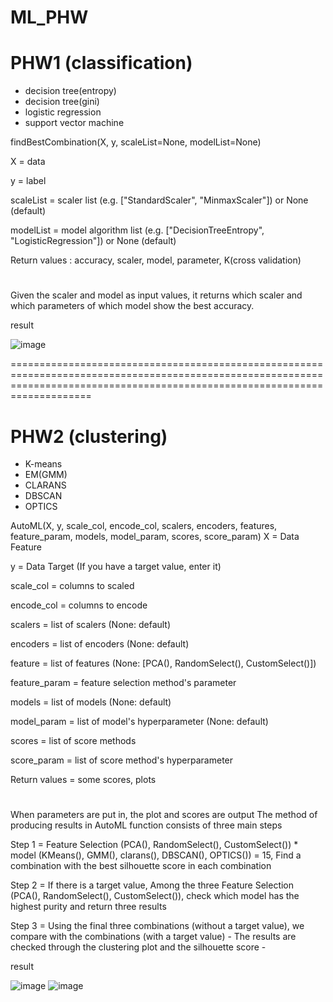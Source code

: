 # ML_PHW

# PHW1 (classification)
- decision tree(entropy)
- decision tree(gini)
- logistic regression
- support vector machine

findBestCombination(X, y, scaleList=None, modelList=None)

X = data

y = label

scaleList = scaler list (e.g. ["StandardScaler", "MinmaxScaler"]) or None (default)

modelList = model algorithm list (e.g. ["DecisionTreeEntropy", "LogisticRegression"]) or None (default)

Return values : accuracy, scaler, model, parameter, K(cross validation)


# 

Given the scaler and model as input values,
it returns which scaler and which parameters of which model show the best accuracy.


result

![image](https://user-images.githubusercontent.com/76082792/141659038-eeaf4037-9469-4bdb-8a45-0d4cdfa0340d.png)

================================================================================================================================================================================


# PHW2 (clustering)
- K-means
- EM(GMM)
- CLARANS
- DBSCAN
- OPTICS

AutoML(X, y, scale_col, encode_col, scalers, encoders, features, feature_param, models, model_param, scores, score_param)
X = Data Feature

y = Data Target (If you have a target value, enter it)

scale_col = columns to scaled

encode_col = columns to encode

scalers = list of scalers (None: default)

encoders = list of encoders (None: default)

feature = list of features (None: [PCA(), RandomSelect(), CustomSelect()])

feature_param = feature selection method's parameter

models = list of models (None: default)

model_param = list of model's hyperparameter (None: default)

scores = list of score methods

score_param = list of score method's hyperparameter


Return values = some scores, plots
#

When parameters are put in, the plot and scores are output
The method of producing results in AutoML function consists of three main steps

Step 1 = Feature Selection (PCA(), RandomSelect(), CustomSelect()) * model (KMeans(), GMM(), clarans(), DBSCAN(), OPTICS()) = 15,
         Find a combination with the best silhouette score in each combination

Step 2 = If there is a target value, Among the three Feature Selection (PCA(), RandomSelect(), CustomSelect()),
         check which model has the highest purity and return three results

Step 3 = Using the final three combinations (without a target value),
         we compare with the combinations (with a target value)
         - The results are checked through the clustering plot and the silhouette score -



result

![image](https://user-images.githubusercontent.com/76082792/141659085-02cae8de-78e9-422b-8c88-b46f08ed4a58.png)
![image](https://user-images.githubusercontent.com/76082792/141659080-605b0f85-12a8-4b1f-a720-a7a6c6836fe4.png)


